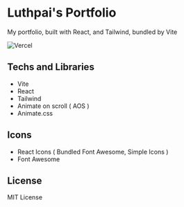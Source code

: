 # Luthpai's Portfolio

My portfolio, built with React, and Tailwind, bundled by Vite

![Vercel](https://therealsujitk-vercel-badge.vercel.app/?app=luthpai&style=for-the-badge)

## Techs and Libraries

- Vite
- React
- Tailwind
- Animate on scroll ( AOS )
- Animate.css

## Icons

- React Icons ( Bundled Font Awesome, Simple Icons )
- Font Awesome

## License

MIT License
